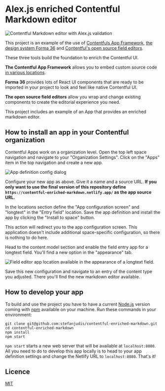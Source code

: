 # Alex.js enriched Contentful Markdown editor

![Contentful Markdown editor with Alex.js validation](./screenshot.png)

This project is an example of the use of [Contentfuls App Framework](https://www.contentful.com/developers/docs/extensibility/app-framework/), [the design system Forma 36](https://f36.contentful.com/) and [Contentful's open source field editors](https://www.contentful.com/developers/docs/extensibility/field-editors/).

These three tools build the foundation to enrich the Contentful UI.

**The Contentful App Framework** allows you to embed custom source code [in various locations](https://www.contentful.com/developers/docs/extensibility/app-framework/locations/).

**Forma 36** provides lots of React UI components that are ready to be imported in your project to look and feel like native Contentful UI.

**The open source field editors** allow you wrap and change existing components to create the editorial experience you need.

This project includes an example of an App that provides an enriched markdown editor.

## How to install an app in your Contentful organization

Contentful Apps work on a organization level. Open the top left space navigation and navigate to your "Organization Settings". Click on the "Apps" item in the top navigation and create a new app.

![App definition config dialog](./images/app-definition.png)

Configure your new app as above. Give it a name and a source URL. **If you only want to use the final version of this repository define `https://contentful-enriched-markdown.netlify.app/` as the app source URL.**

In the locations section define the "App configuration screen" and "longtext" in the "Entry field" location. Save the app definition and install the app by clicking the "Install to space" button.

This action will redirect you to the app configuration screen. This application doesn't include additional space-specific configuration, so there is nothing to do here.

Head to the content model section and enable the field entry app for a longtext field. You'll find a new option in the "appearance" tab.

![Field editor app location available in the appearance of a longtext field](./images/longtext-appearance.png).

Save this new configuration and navigate to an entry of the content type you adjusted. There you'll find the new markdown editor available.

## How to develop your app

To build and use the project you have to have a current [Node.js](https://nodejs.org) version coming with [npm](https://www.npmjs.com) available on your machine. Run these commands in your environment:

```
git clone git@github.com:stefanjudis/contentful-enriched-markdown.git
cd contentful-enriched-markdown
npm install
npm start
```

`npm start` starts a new web server that will be available at `localhost:8080`. All you need to do to develop this app locally is to head to your app definition settings and change the Netlify URL to `localhost:8080`. That's it!

## Licence

[MIT](./LICENSE)
